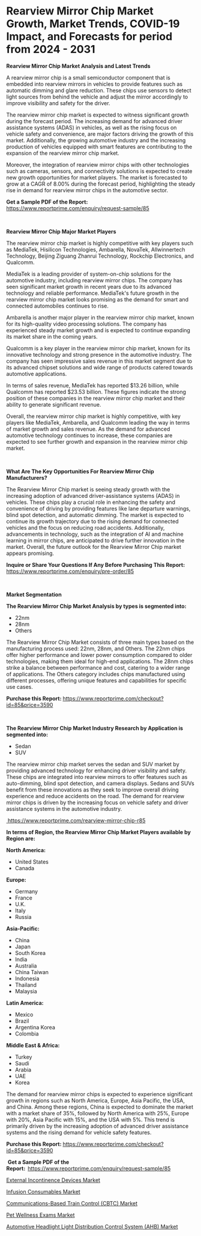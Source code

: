 <p><h1>Rearview Mirror Chip Market Growth, Market Trends, COVID-19 Impact, and Forecasts for period from 2024 - 2031</h1></p><p><strong>Rearview Mirror Chip Market Analysis and Latest Trends</strong></p>
<p><p>A rearview mirror chip is a small semiconductor component that is embedded into rearview mirrors in vehicles to provide features such as automatic dimming and glare reduction. These chips use sensors to detect light sources from behind the vehicle and adjust the mirror accordingly to improve visibility and safety for the driver.</p><p>The rearview mirror chip market is expected to witness significant growth during the forecast period. The increasing demand for advanced driver assistance systems (ADAS) in vehicles, as well as the rising focus on vehicle safety and convenience, are major factors driving the growth of this market. Additionally, the growing automotive industry and the increasing production of vehicles equipped with smart features are contributing to the expansion of the rearview mirror chip market.</p><p>Moreover, the integration of rearview mirror chips with other technologies such as cameras, sensors, and connectivity solutions is expected to create new growth opportunities for market players. The market is forecasted to grow at a CAGR of 8.00% during the forecast period, highlighting the steady rise in demand for rearview mirror chips in the automotive sector.</p></p>
<p><strong>Get a Sample PDF of the Report:&nbsp;</strong> <a href="https://www.reportprime.com/enquiry/request-sample/85">https://www.reportprime.com/enquiry/request-sample/85</a></p>
<p>&nbsp;</p>
<p><strong>Rearview Mirror Chip Major Market Players</strong></p>
<p><p>The rearview mirror chip market is highly competitive with key players such as MediaTek, Hisilicon Technologies, Ambarella, NovaTek, Allwinnertech Technology, Beijing Ziguang Zhanrui Technology, Rockchip Electronics, and Qualcomm.</p><p>MediaTek is a leading provider of system-on-chip solutions for the automotive industry, including rearview mirror chips. The company has seen significant market growth in recent years due to its advanced technology and reliable performance. MediaTek's future growth in the rearview mirror chip market looks promising as the demand for smart and connected automobiles continues to rise.</p><p>Ambarella is another major player in the rearview mirror chip market, known for its high-quality video processing solutions. The company has experienced steady market growth and is expected to continue expanding its market share in the coming years.</p><p>Qualcomm is a key player in the rearview mirror chip market, known for its innovative technology and strong presence in the automotive industry. The company has seen impressive sales revenue in this market segment due to its advanced chipset solutions and wide range of products catered towards automotive applications.</p><p>In terms of sales revenue, MediaTek has reported $13.26 billion, while Qualcomm has reported $23.53 billion. These figures indicate the strong position of these companies in the rearview mirror chip market and their ability to generate significant revenue.</p><p>Overall, the rearview mirror chip market is highly competitive, with key players like MediaTek, Ambarella, and Qualcomm leading the way in terms of market growth and sales revenue. As the demand for advanced automotive technology continues to increase, these companies are expected to see further growth and expansion in the rearview mirror chip market.</p></p>
<p>&nbsp;</p>
<p><strong>What Are The Key Opportunities For Rearview Mirror Chip Manufacturers?</strong></p>
<p><p>The Rearview Mirror Chip market is seeing steady growth with the increasing adoption of advanced driver-assistance systems (ADAS) in vehicles. These chips play a crucial role in enhancing the safety and convenience of driving by providing features like lane departure warnings, blind spot detection, and automatic dimming. The market is expected to continue its growth trajectory due to the rising demand for connected vehicles and the focus on reducing road accidents. Additionally, advancements in technology, such as the integration of AI and machine learning in mirror chips, are anticipated to drive further innovation in the market. Overall, the future outlook for the Rearview Mirror Chip market appears promising.</p></p>
<p><strong>Inquire or Share Your Questions If Any Before Purchasing This Report:</strong> <a href="https://www.reportprime.com/enquiry/pre-order/85">https://www.reportprime.com/enquiry/pre-order/85</a></p>
<p>&nbsp;</p>
<p><strong>Market Segmentation</strong></p>
<p><strong>The Rearview Mirror Chip Market Analysis by types is segmented into:</strong></p>
<p><ul><li>22nm</li><li>28nm</li><li>Others</li></ul></p>
<p><p>The Rearview Mirror Chip Market consists of three main types based on the manufacturing process used: 22nm, 28nm, and Others. The 22nm chips offer higher performance and lower power consumption compared to older technologies, making them ideal for high-end applications. The 28nm chips strike a balance between performance and cost, catering to a wider range of applications. The Others category includes chips manufactured using different processes, offering unique features and capabilities for specific use cases.</p></p>
<p><strong>Purchase this Report:&nbsp;</strong><a href="https://www.reportprime.com/checkout?id=85&price=3590">https://www.reportprime.com/checkout?id=85&price=3590</a></p>
<p>&nbsp;</p>
<p><strong>The Rearview Mirror Chip Market Industry Research by Application is segmented into:</strong></p>
<p><ul><li>Sedan</li><li>SUV</li></ul></p>
<p><p>The rearview mirror chip market serves the sedan and SUV market by providing advanced technology for enhancing driver visibility and safety. These chips are integrated into rearview mirrors to offer features such as auto-dimming, blind spot detection, and camera displays. Sedans and SUVs benefit from these innovations as they seek to improve overall driving experience and reduce accidents on the road. The demand for rearview mirror chips is driven by the increasing focus on vehicle safety and driver assistance systems in the automotive industry.</p></p>
<p><a href="https://www.reportprime.com/rearview-mirror-chip-r85">&nbsp;https://www.reportprime.com/rearview-mirror-chip-r85</a></p>
<p><strong>In terms of Region, the Rearview Mirror Chip Market Players available by Region are:</strong></p>
<p>
    <p> <strong> North America: </strong>
        <ul>
            <li>United States</li>
            <li>Canada</li>
        </ul>
        </p> 
    <p> <strong> Europe: </strong>
        <ul>
            <li>Germany</li>
            <li>France</li>
            <li>U.K.</li>
            <li>Italy</li>
            <li>Russia</li>
        </ul>
        </p> 
    <p> <strong> Asia-Pacific: </strong>
        <ul>
            <li>China</li>
            <li>Japan</li>
            <li>South Korea</li>
            <li>India</li>
            <li>Australia</li>
            <li>China Taiwan</li>
            <li>Indonesia</li>
            <li>Thailand</li>
            <li>Malaysia</li>
        </ul>
        </p> 
    <p> <strong> Latin America: </strong>
        <ul>
            <li>Mexico</li>
            <li>Brazil</li>
            <li>Argentina Korea</li>
            <li>Colombia</li>
        </ul>
        </p> 
    <p> <strong> Middle East & Africa: </strong>
        <ul>
            <li>Turkey</li>
            <li>Saudi</li>
            <li>Arabia</li>
            <li>UAE</li>
            <li>Korea</li>
        </ul>
    </p>
    </p>
<p><p>The demand for rearview mirror chips is expected to experience significant growth in regions such as North America, Europe, Asia Pacific, the USA, and China. Among these regions, China is expected to dominate the market with a market share of 35%, followed by North America with 25%, Europe with 20%, Asia Pacific with 15%, and the USA with 5%. This trend is primarily driven by the increasing adoption of advanced driver assistance systems and the rising demand for vehicle safety features.</p></p>
<p><strong>Purchase this Report: </strong><a href="https://www.reportprime.com/checkout?id=85&price=3590">https://www.reportprime.com/checkout?id=85&price=3590</a></p>
<p>&nbsp;<strong>Get a Sample PDF of the Report:&nbsp;&nbsp;</strong><a href="https://www.reportprime.com/enquiry/request-sample/85">https://www.reportprime.com/enquiry/request-sample/85</a></p>
<p><strong></strong></p>
<p><p><a href="https://medium.com/@irwingibson2023/external-incontinence-devices-market-share-and-new-trends-analysis-by-its-type-application-c5c0831896fc">External Incontinence Devices Market</a></p><p><a href="https://medium.com/@daveblock12/insights-into-the-infusion-consumables-industry-market-financial-status-market-size-and-revenue-a15481681120">Infusion Consumables Market</a></p><p><a href="https://github.com/dmmanir420/Market-Research-Report-List-2/blob/main/communications-based-train-control-cbtc-market.md">Communications-Based Train Control (CBTC) Market</a></p><p><a href="https://medium.com/@foyazahmed1999_69116/global-pet-wellness-exams-market-size-is-expected-to-experience-a-cagr-of-4-3-8409e67f3083">Pet Wellness Exams Market</a></p><p><a href="https://github.com/susanjprice2023/Market-Research-Report-List-2/blob/main/automotive-headlight-light-distribution-control-system-ahb-market.md">Automotive Headlight Light Distribution Control System (AHB) Market</a></p></p>